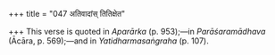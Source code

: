 +++
title = "047 अतिवादांस् तितिक्षेत"

+++
This verse is quoted in *Aparārka* (p. 953);—in *Parāśaramādhava*
(Ācāra, p. 569);—and in *Yatidharmasaṅgraha* (p. 107).


